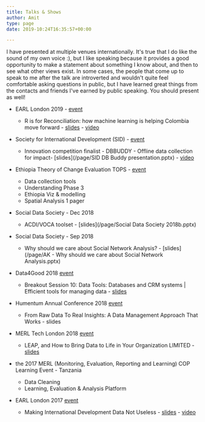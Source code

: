 ```yaml
---
title: Talks & Shows
author: Amit
type: page
date: 2019-10:24T16:35:57+00:00

---
```


I have presented at multiple venues internationally. It's true that I do like the sound of my own voice :), but I like speaking because it provides a good opportunity to make a statement about something I know about, and then to see what other views exist. In some cases, the people that come up to speak to me after the talk are introverted and wouldn't quite feel comfortable asking questions in public, but I have learned great things from the contacts and friends I've earned by public speaking. You should present as well!

  - EARL London 2019 - [event](https://earlconf.com/)  
     * R is for Reconciliation: how machine learning is helping Colombia move forward - [slides](https://earlconf.com/assets/slides/Thurs%2012%20Sept/Session%201/Amit%20Kohli.pptx) - [video](https://www.youtube.com/watch?v=j2Vr26vIbnY)

  - Society for International Development (SID) - [event](https://sidw.org/2019-sid-w-innovation-competition)  
     * Innovation competition finalist - DBBUDDY - Offline data collection for impact- [slides](/page/SID DB Buddy presentation.pptx) - [video](https://youtu.be/Nb5yL3bihAA)
 
  - Ethiopia Theory of Change Evaluation TOPS - [event](https://www.acdivoca.org/theory-of-change-adaptive-learning-and-validation-conference-workshop/)  
     * Data collection tools
     * Understanding Phase 3
     * Ethiopia Viz & modelling
     * Spatial Analysis 1 pager 

  - Social Data Society - Dec 2018 
     * ACDI/VOCA toolset - [slides](/page/Social Data Society 2018b.pptx)
 
  - Social Data Society - Sep 2018 
     * Why should we care about Social Network Analysis? - [slides](/page/AK - Why should we care about Social Network Analysis.pptx)
 
  - Data4Good 2018 [event](https://www.data4goodconf.org.uk/) 
     * Breakout Session 10: Data Tools: Databases and CRM systems | Efficient tools for managing data - [slides](https://www.data4goodconf.org.uk/s/Data-Tools-presentation.PDF)
 
  - Humentum Annual Conference 2018 [event](https://www.humentum.org/sites/default/files/Full%20agenda%20single%20pages_0.pdf)
      * From Raw Data To Real Insights: A Data Management Approach That Works - slides
 
  - MERL Tech London 2018 [event](http://merltech.org/merl-tech-london-2018-agenda/)
     * LEAP, and How to Bring Data to Life in Your Organization LIMITED - [slides](https://static.sched.com/hosted_files/merltechlondon2018/29/MERL%20TECH%202018_ACDIVOCA-final.pptx)
 
  - the 2017 MERL (Monitoring, Evaluation, Reporting and Learning) COP Learning Event - Tanzania
     * Data Cleaning 
     * Learning, Evaluation & Analysis Platform
 
  - EARL London 2017 [event](https://earlconf.com/2017/london/)
     * Making International Development Data Not Useless - [slides](https://slides.com/amitkohli/earl)  - [video](https://www.youtube.com/watch?v=vxIVs7VtRFY)
